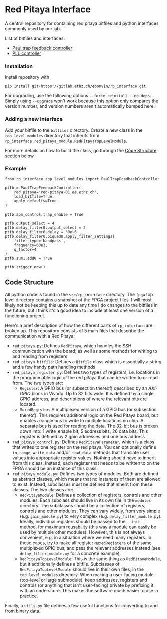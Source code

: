 # Red Pitaya Interface 

A central repository for containing red pitaya bitfiles and python interfaces commonly used by our lab.

List of bitfiles and interfaces:
- [Paul trap feedback controller](src/rp_interface/bitfiles/paul_trap_feedback_controller.md)
- [PLL controller](src/rp_interface/bitfiles/pll_controller.md)

### Installation
Install repository with
```shell
pip install git+https://gitlab.ethz.ch/ebonvin/rp_interface.git
```

For upgrading, use the following options `--force-reinstall --no-deps`. Simply using `--upgrade` won't work because this option only compares the version number, and version numbers aren't automatically bumped here.

### Adding a new interface
Add your bitfile to the `bitfiles` directory. Create a new class in the `top_level_modules` directory that inherits from `rp_interface.red_pitaya_module.RedPitayaTopLevelModule`.

For more details on how to build the class, go through the [Code Structure](#code-structure) section below

### Example

```python3
from rp_interface.top_level_modules import PaulTrapFeedbackController

ptfb = PaulTrapFeedbackController(
    red_pitaya='red-pitaya-01.ee.ethz.ch',
    load_bitfile=True,
    apply_defaults=True
)

ptfb.aom_control.trap_enable = True

ptfb.output_select = 4
ptfb.delay_filter0.output_select = 3
ptfb.delay_filter0.delay = 30e-6
ptfb.delay_filter0.biquad0.apply_filter_settings(
    filter_type='bandpass',
    frequency=60e3,
    q_factor=4
)
ptfb.sum1.add0 = True

ptfb.trigger_now()
```

## Code Structure

All python code is found in the `src/rp_interface` directory. The `fpga` top level directory contains a snapshot of the FPGA project files. I will most likely not be keeping this up to date any time I do changes to the bitfiles in the future, but I think it's a good idea to include at least one version of a functioning project. 

Here's a brief description of how the different parts of `rp_interface` are broken up. This repository consists of 5 main files that describe the communication with a Red Pitaya:

- `red_pitaya.py`: Defines `RedPitaya`, which handles the SSH communication with the board, as well as some methods for writing to and reading from registers
- `red_pitaya_bitfile`: Defines a `Bitfile` class which is essentially a string and a few handy path handling methods
- `red_pitaya_register.py`: Defines two types of registers, i.e. locations in the programmable logic of the red pitaya that can be written to or read from. The two types are:
  - `Register`: A GPIO bus (or subsection thereof) described by an _AXI-GPIO_ block in Vivado. Up to 32 bits wide. It is defined by a single GPIO address, and descriptions of where the relevant bits are located.
  - `MuxedRegister`: A multiplexed version of a GPIO bus (or subsection thereof). This requires additional logic on the Red Pitaya board, but enables a single bus to write to multiple locations on chip. A separate bus is used for reading the data. The 32-bit bus is broken down into: 1 write_enable bit, 5 address bits, 26 data bits. This register is defined by 2 gpio addresses and one bus address
- `red_pitaya_control.py`: Defines `RedPitayaParameter`, which is a class that writes to one register on the red pitaya. You can optionally define `in_range`, `write_data` and/or `read_data` methods that translate user values into appropriate register values. Nothing should have to inherit from this class. Instead, each register that needs to be written to on the FPGA should be an instance of this class.
- `red_pitaya_module.py`: Defines two types of modules. Both are defined as abstract classes, which means that no instances of them are allowed to exist. Instead, subclasses must be defined that inherit from these classes. The two classes are:
  - `RedPitayaModule`: Defines a collection of registers, controls and other modules. Each subclass should live in its own file in the `modules` directory. The subclasses should be a collection of registers, controls and other modules. They can vary widely, from very simple (e.g. `gain_module.py`) to very complex (e.g. `delay_filter_module.py`). Ideally, individual registers should be passed to the `__init__` method, for maximum reusability (this way a module can easily be used by multiple other modules). However, this is not always convenient, e.g. in a situation where we need many registers. In those cases, try to make all register `MuxedRegisters` of the same multiplexed GPIO bus, and pass the relevant addresses instead (see `delay_filter_module.py` for a concrete example).
  - `RedPitayaTopLevelModule`: This is the same thing as `RedPitayaModule`, but it additionally defines a bitfile. Subclasses of `RedPitayaTopLevelModule` should live in their own files, in the `top_level_modules` directory. When making a user-facing module (top-level or large submodule), keep addresses, registers and controls (or anything that isn't user-facing) private by prefixing it with an underscore. This makes the software much easier to use in practice.

Finally, a `utils.py` file defines a few useful functions for converting to and from binary data.